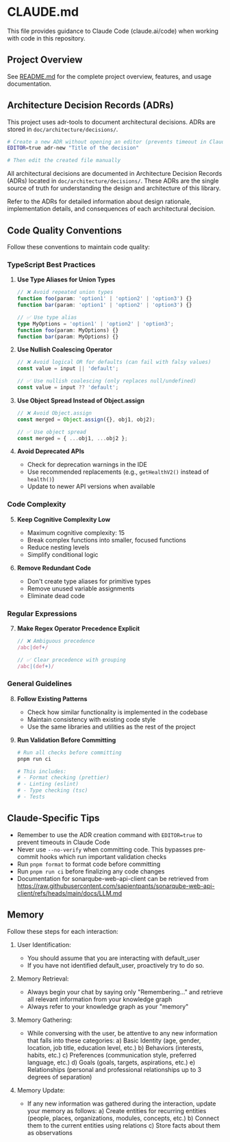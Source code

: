 # CLAUDE.md

This file provides guidance to Claude Code (claude.ai/code) when working with code in this repository.

## Project Overview

See [README.md](./README.md) for the complete project overview, features, and usage documentation.

## Architecture Decision Records (ADRs)

This project uses adr-tools to document architectural decisions. ADRs are stored in `doc/architecture/decisions/`.

```bash
# Create a new ADR without opening an editor (prevents timeout in Claude Code)
EDITOR=true adr-new "Title of the decision"

# Then edit the created file manually
```

All architectural decisions are documented in Architecture Decision Records (ADRs) located in `doc/architecture/decisions/`. These ADRs are the single source of truth for understanding the design and architecture of this library.

Refer to the ADRs for detailed information about design rationale, implementation details, and consequences of each architectural decision.

## Code Quality Conventions

Follow these conventions to maintain code quality:

### TypeScript Best Practices

1. **Use Type Aliases for Union Types**

   ```typescript
   // ❌ Avoid repeated union types
   function foo(param: 'option1' | 'option2' | 'option3') {}
   function bar(param: 'option1' | 'option2' | 'option3') {}

   // ✅ Use type alias
   type MyOptions = 'option1' | 'option2' | 'option3';
   function foo(param: MyOptions) {}
   function bar(param: MyOptions) {}
   ```

2. **Use Nullish Coalescing Operator**

   ```typescript
   // ❌ Avoid logical OR for defaults (can fail with falsy values)
   const value = input || 'default';

   // ✅ Use nullish coalescing (only replaces null/undefined)
   const value = input ?? 'default';
   ```

3. **Use Object Spread Instead of Object.assign**

   ```typescript
   // ❌ Avoid Object.assign
   const merged = Object.assign({}, obj1, obj2);

   // ✅ Use object spread
   const merged = { ...obj1, ...obj2 };
   ```

4. **Avoid Deprecated APIs**
   - Check for deprecation warnings in the IDE
   - Use recommended replacements (e.g., `getHealthV2()` instead of `health()`)
   - Update to newer API versions when available

### Code Complexity

5. **Keep Cognitive Complexity Low**
   - Maximum cognitive complexity: 15
   - Break complex functions into smaller, focused functions
   - Reduce nesting levels
   - Simplify conditional logic

6. **Remove Redundant Code**
   - Don't create type aliases for primitive types
   - Remove unused variable assignments
   - Eliminate dead code

### Regular Expressions

7. **Make Regex Operator Precedence Explicit**

   ```typescript
   // ❌ Ambiguous precedence
   /abc|def+/

   // ✅ Clear precedence with grouping
   /abc|(def+)/
   ```

### General Guidelines

8. **Follow Existing Patterns**
   - Check how similar functionality is implemented in the codebase
   - Maintain consistency with existing code style
   - Use the same libraries and utilities as the rest of the project

9. **Run Validation Before Committing**

   ```bash
   # Run all checks before committing
   pnpm run ci

   # This includes:
   # - Format checking (prettier)
   # - Linting (eslint)
   # - Type checking (tsc)
   # - Tests
   ```

## Claude-Specific Tips

- Remember to use the ADR creation command with `EDITOR=true` to prevent timeouts in Claude Code
- Never use `--no-verify` when committing code. This bypasses pre-commit hooks which run important validation checks
- Run `pnpm format` to format code before committing
- Run `pnpm run ci` before finalizing any code changes
- Documentation for sonarqube-web-api-client can be retrieved from <https://raw.githubusercontent.com/sapientpants/sonarqube-web-api-client/refs/heads/main/docs/LLM.md>

## Memory

Follow these steps for each interaction:

1. User Identification:
   - You should assume that you are interacting with default_user
   - If you have not identified default_user, proactively try to do so.

2. Memory Retrieval:
   - Always begin your chat by saying only "Remembering..." and retrieve all relevant information from your knowledge graph
   - Always refer to your knowledge graph as your "memory"

3. Memory Gathering:
   - While conversing with the user, be attentive to any new information that falls into these categories:
     a) Basic Identity (age, gender, location, job title, education level, etc.)
     b) Behaviors (interests, habits, etc.)
     c) Preferences (communication style, preferred language, etc.)
     d) Goals (goals, targets, aspirations, etc.)
     e) Relationships (personal and professional relationships up to 3 degrees of separation)

4. Memory Update:
   - If any new information was gathered during the interaction, update your memory as follows:
     a) Create entities for recurring entities (people, places, organizations, modules, concepts, etc.)
     b) Connect them to the current entities using relations
     c) Store facts about them as observations
